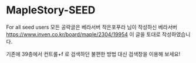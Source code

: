 # MapleStory-SEED

For all seed users
모든 공략글은 베라서버 작은포푸라 님이 작성하신 베라서버 https://www.inven.co.kr/board/maple/2304/19954 이 글을 토대로 작성하였습니다.

기존에 39층에서 컨트롤+f 로 검색하던 불편한 방법 대신 검색창을 이용해 보세요!
